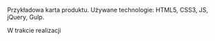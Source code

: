 Przykładowa karta produktu. Używane technologie: HTML5, CSS3, JS, jQuery, Gulp.

W trakcie realizacji
